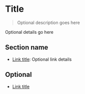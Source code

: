 # Title

> Optional description goes here

Optional details go here

## Section name

- [Link title](https://link_url): Optional link details

## Optional

- [Link title](https://link_url)
